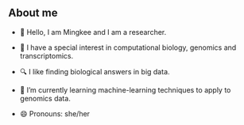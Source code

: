 ## About me

- 👋 Hello, I am Mingkee and I am a researcher.

- 👀 I have a special interest in computational biology, genomics and transcriptomics.
  
- 🔍 I like finding biological answers in big data.

-  🌱 I’m currently learning machine-learning techniques to apply to genomics data.

- 😄 Pronouns: she/her

